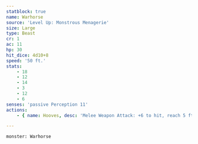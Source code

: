 ```yaml
---
statblock: true
name: Warhorse
source: 'Level Up: Monstrous Menagerie'
size: Large
type: Beast
cr: 1
ac: 11
hp: 30
hit_dice: 4d10+8
speed: '50 ft.'
stats:
    - 18
    - 12
    - 14
    - 3
    - 12
    - 6
senses: 'passive Perception 11'
actions:
    - { name: Hooves, desc: 'Melee Weapon Attack: +6 to hit, reach 5 ft., one target. Hit: 7 (1d6+4) bludgeoning damage. If the horse moves at least 20 feet straight towards the target before the attack, the target makes a DC 14 Strength saving throw, falling prone on a failure.' }

---
```

```statblock
monster: Warhorse
```
